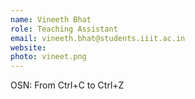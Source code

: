 ```yaml
---
name: Vineeth Bhat
role: Teaching Assistant
email: vineeth.bhat@students.iiit.ac.in
website:
photo: vineet.png
---
```


OSN: From Ctrl+C to Ctrl+Z